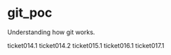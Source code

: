 # git_poc
Understanding how git works. 

ticket014.1
ticket014.2
ticket015.1
ticket016.1
ticket017.1
